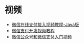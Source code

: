 




# 视频

 * [微信在线支付接入视频教程-Java版](https://www.bilibili.com/video/av39518961/?spm_id_from=333.788.videocard.5)
 * [微信支付开发视频教程](https://www.bilibili.com/video/av30621163/?spm_id_from=333.788.videocard.8)
 * [微信公众号和微信支付入门视频](https://www.bilibili.com/video/av26173608/?spm_id_from=333.788.videocard.4)
